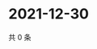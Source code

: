 # 2021-12-30

共 0 条

<!-- BEGIN WEIBO -->
<!-- 最后更新时间 Thu Dec 30 2021 07:00:46 GMT+0800 (China Standard Time) -->

<!-- END WEIBO -->
